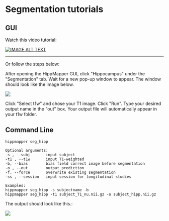 # Segmentation tutorials

## GUI

Watch this video tutorial:

[![IMAGE ALT TEXT](https://img.youtube.com/vi/5eogjQ4f1_k/0.jpg)](https://www.youtube.com/watch?v=5eogjQ4f1_k)

-----

Or follow the steps below:

After opening the HippMapper GUI, click "Hippocampus" under the "Segmentation" tab. Wait for a new pop-up window to appear. The window should look like the image below.

![](images/hipp_1.PNG)

Click "Select t1w" and chose your T1 image. Click "Run".
Type your desired output name in the "out" box.
Your output file will automatically appear in your t1w folder.


## Command Line

    hippmapper seg_hipp
    
    Optional arguments:
    -s , --subj       input subject
    -t1 , --t1w       input T1-weighted
    -b, --bias        bias field correct image before segmentation
    -o , --out        output prediction
    -f, --force       overwrite existing segmentation
    -ss , --session   input session for longitudinal studies
    
    Examples:
    hippmapper seg_hipp -s subjectname -b
    hippmapper seg_hipp -t1 subject_T1_nu.nii.gz -o subject_hipp.nii.gz

The output should look like this.:

![](images/3d_snap_resize.png)
